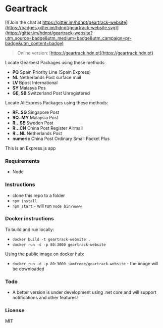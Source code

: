 # Geartrack

[![Join the chat at https://gitter.im/hdnpt/geartrack-website](https://badges.gitter.im/hdnpt/geartrack-website.svg)](https://gitter.im/hdnpt/geartrack-website?utm_source=badge&utm_medium=badge&utm_campaign=pr-badge&utm_content=badge)

>Online version: [https://geartrack.hdn.pt](https://geartrack.hdn.pt)

Locate Gearbest Packages using these methods:
- **PQ** Spain Priority Line (Spain Express)
- **NL** Netherlands Post surface mail
- **LV** Bpost International
- **SY** Malasya Pos
- **GE, SB** Switzerland Post Unregistered

Locate AliExpress Packages using these methods:
- **RF..SG** Singapore Post
- **RQ..MY** Malaysia Post
- **R...SE** Sweden Post
- **R...CN** China Post Register Airmail
- **R...NL** Netherlands Post
- **numeric** China Post Ordinary Small Packet Plus

This is an Express.js app

### Requirements
- Node

### Instructions
- clone this repo to a folder
- `npm install`
- `npm start` - will run `node bin/wwww`

### Docker instructions
To build and run locally:
- `docker build -t geartrack-website .`
- `docker run -d -p 80:3000 geartrack-website`

Using the public image on docker hub:
- `docker run -d -p 80:3000 iamfreee/geartrack-website` - the image will be downloaded

### Todo
- A better version is under development using .net core and will support notifications and other features!

### License
MIT